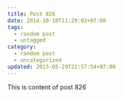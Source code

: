 ```yaml
---
title: Post 826
date: 2014-10-10T11:29:03+07:00
tags:
  - random post
  - untagged
category:
  - random post
  - uncategorized
updated: 2013-05-29T21:57:54+07:00
---
```

This is content of post 826